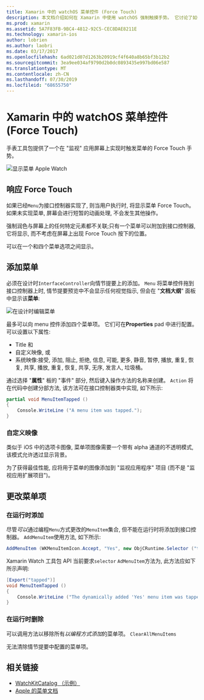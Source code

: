 ```yaml
---
title: Xamarin 中的 watchOS 菜单控件 (Force Touch)
description: 本文档介绍如何在 Xamarin 中使用 watchOS 强制触摸手势。 它讨论了如何响应强制触控、如何添加菜单以及如何更改菜单项。
ms.prod: xamarin
ms.assetid: 5A7F83FB-9BC4-4812-92C5-CEC8DAE8211E
ms.technology: xamarin-ios
author: lobrien
ms.author: laobri
ms.date: 03/17/2017
ms.openlocfilehash: 6ad021d07d1263b20919cf4f640a8b65bf3b12b2
ms.sourcegitcommit: 3ea9ee034af9790d2b0dc0893435e997bd06e587
ms.translationtype: MT
ms.contentlocale: zh-CN
ms.lasthandoff: 07/30/2019
ms.locfileid: "68655750"
---
```

# <a name="watchos-menu-control-force-touch-in-xamarin"></a>Xamarin 中的 watchOS 菜单控件 (Force Touch)

手表工具包提供了一个在 "监视" 应用屏幕上实现时触发菜单的 Force Touch 手势。

![](menu-images/menu.png "显示菜单 Apple Watch")
<!-- watch image courtesy of http://infinitapps.com/bezel/ -->

## <a name="responding-to-force-touch"></a>响应 Force Touch

如果已经`Menu`为接口控制器实现了, 则当用户执行时, 将显示菜单 Force Touch。 如果未实现菜单, 屏幕会进行短暂的动画处理, 不会发生其他操作。

强制润色与屏幕上的任何特定元素都不关联;只有一个菜单可以附加到接口控制器, 它将显示, 而不考虑在屏幕上出现 Force Touch 按下的位置。

可以在一个和四个菜单选项之间显示。


## <a name="adding-a-menu"></a>添加菜单

必须在设计时`InterfaceController`向情节提要上的添加。 `Menu` 将菜单控件拖到接口控制器上时, 情节提要预览中不会显示任何视觉指示, 但会在 "**文档大纲**" 面板中显示该**菜单**:

![](menu-images/menu-action.png "在设计时编辑菜单")

最多可以向 menu 控件添加四个菜单项。 它们可在**Properties** pad 中进行配置。 可以设置以下属性:

- Title 和
- 自定义映像, 或
- 系统映像:接受, 添加, 阻止, 拒绝, 信息, 可能, 更多, 静音, 暂停, 播放, 重复, 恢复, 共享, 播放, 重复, 恢复, 共享, 无序, 发言人, 垃圾桶。

通过选择 "**属性**" 板的 "事件" 部分, 然后键入操作方法的名称来创建。 `Action` 将在代码中创建分部方法, 该方法可在接口控制器类中实现, 如下所示:

```csharp
partial void MenuItemTapped ()
{
    Console.WriteLine ("A menu item was tapped.");
}
```

### <a name="custom-images"></a>自定义映像

类似于 iOS 中的选项卡图像, 菜单项图像需要一个带有 alpha 通道的不透明模式, 该模式允许透过显示背景。

为了获得最佳性能, 应将用于菜单的图像添加到 "监视应用程序" 项目 (而不是 "监视应用扩展项目")。


## <a name="changing-the-menu-items"></a>更改菜单项

<!--
### Design Time Items

Menu items added the storyboard can be shown and hidden programmatically.
-->

### <a name="adding-at-runtime"></a>在运行时添加

尽管*可以*通过编程`Menu`方式更改的`MenuItem`集合, 但不能在运行时将添加到接口控制器。
`AddMenuItem`使用方法, 如下所示:

```csharp
AddMenuItem (WKMenuItemIcon.Accept, "Yes", new ObjCRuntime.Selector ("tapped"));
```

Xamarin Watch 工具包 API 当前要求`selector` `AdMenuItem`方法为, 此方法应如下所示声明:

```csharp
[Export("tapped")]
void MenuItemTapped ()
{
    Console.WriteLine ("The dynamically added 'Yes' menu item was tapped.");
}
```

### <a name="removing-at-runtime"></a>在运行时删除

可以调用方法以移除所有*以编程方式添加*的菜单项。 `ClearAllMenuItems`

无法清除情节提要中配置的菜单项。



## <a name="related-links"></a>相关链接

- [WatchKitCatalog （示例）](https://docs.microsoft.com/samples/xamarin/ios-samples/watchos-watchkitcatalog)
- [Apple 的菜单文档](https://developer.apple.com/library/prerelease/ios/documentation/General/Conceptual/WatchKitProgrammingGuide/Menus.html)
